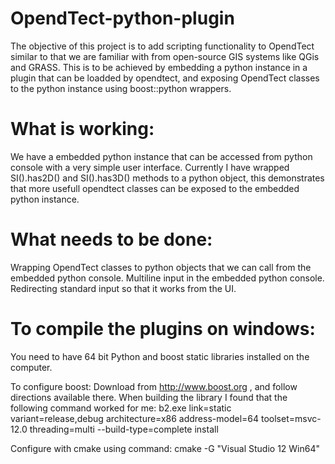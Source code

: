 # OpendTect-python-plugin
The objective of this project is to add scripting functionality to OpendTect similar to that we are familiar with from open-source GIS systems like QGis and GRASS.
This is to be achieved by embedding a python instance in a plugin that can be loadded by opendtect, and exposing OpendTect classes to the python instance using boost::python wrappers.

# What is working:
We have a embedded python instance that can be accessed from python console with a very simple user interface.
Currently I have wrapped SI().has2D() and SI().has3D() methods to a python object, this demonstrates that more usefull opendtect classes can be exposed to the embedded python instance.

# What needs to be done:
Wrapping OpendTect classes to python objects that we can call from the embedded python console.
Multiline input in the embedded python console.
Redirecting standard input so that it works from the UI.

# To compile the plugins on windows:
You need to have 64 bit Python and boost static libraries installed on the computer.

To configure boost:
Download from http://www.boost.org , and follow directions available there.
When building the library I found that the following command worked for me:
b2.exe link=static variant=release,debug architecture=x86 address-model=64 toolset=msvc-12.0 threading=multi --build-type=complete install

Configure with cmake using command: cmake -G "Visual Studio 12 Win64" <root dir>
